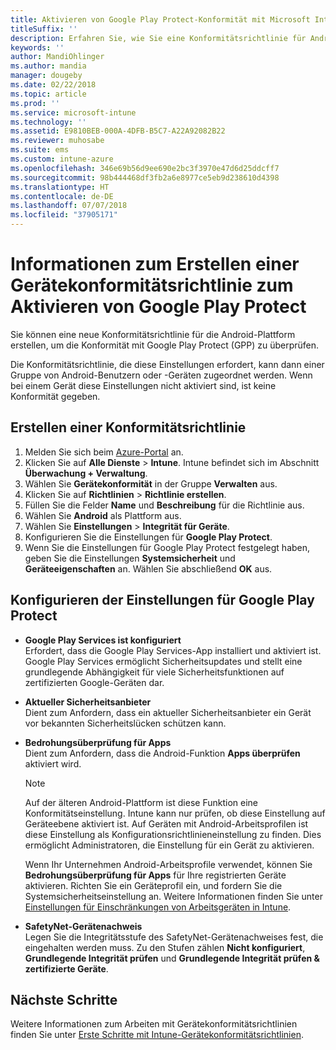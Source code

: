```yaml
---
title: Aktivieren von Google Play Protect-Konformität mit Microsoft Intune
titleSuffix: ''
description: Erfahren Sie, wie Sie eine Konformitätsrichtlinie für Android-Geräte erstellen, um Google Play Protect zu aktivieren.
keywords: ''
author: MandiOhlinger
ms.author: mandia
manager: dougeby
ms.date: 02/22/2018
ms.topic: article
ms.prod: ''
ms.service: microsoft-intune
ms.technology: ''
ms.assetid: E9810BEB-000A-4DFB-B5C7-A22A92082B22
ms.reviewer: muhosabe
ms.suite: ems
ms.custom: intune-azure
ms.openlocfilehash: 346e69b56d9ee690e2bc3f3970e47d6d25ddcff7
ms.sourcegitcommit: 98b444468df3fb2a6e8977ce5eb9d238610d4398
ms.translationtype: HT
ms.contentlocale: de-DE
ms.lasthandoff: 07/07/2018
ms.locfileid: "37905171"
---
```

# <a name="how-to-create-a-device-compliance-policy-to-enable-google-play-protect"></a>Informationen zum Erstellen einer Gerätekonformitätsrichtlinie zum Aktivieren von Google Play Protect

Sie können eine neue Konformitätsrichtlinie für die Android-Plattform erstellen, um die Konformität mit Google Play Protect (GPP) zu überprüfen.

Die Konformitätsrichtlinie, die diese Einstellungen erfordert, kann dann einer Gruppe von Android-Benutzern oder -Geräten zugeordnet werden. Wenn bei einem Gerät diese Einstellungen nicht aktiviert sind, ist keine Konformität gegeben.

## <a name="create-a-compliance-policy"></a>Erstellen einer Konformitätsrichtlinie

1. Melden Sie sich beim [Azure-Portal](https://portal.azure.com) an.
2. Klicken Sie auf **Alle Dienste** > **Intune**. Intune befindet sich im Abschnitt **Überwachung + Verwaltung**.
2. Wählen Sie **Gerätekonformität** in der Gruppe **Verwalten** aus. 
3. Klicken Sie auf **Richtlinien** > **Richtlinie erstellen**.
4. Füllen Sie die Felder **Name** und **Beschreibung** für die Richtlinie aus.
5. Wählen Sie **Android** als Plattform aus.
6. Wählen Sie **Einstellungen** > **Integrität für Geräte**.
7. Konfigurieren Sie die Einstellungen für **Google Play Protect**.
8. Wenn Sie die Einstellungen für Google Play Protect festgelegt haben, geben Sie die Einstellungen **Systemsicherheit** und **Geräteeigenschaften** an. Wählen Sie abschließend **OK** aus.

## <a name="configure-the-google-play-protect-settings"></a>Konfigurieren der Einstellungen für Google Play Protect

 - **Google Play Services ist konfiguriert**  
   Erfordert, dass die Google Play Services-App installiert und aktiviert ist. Google Play Services ermöglicht Sicherheitsupdates und stellt eine grundlegende Abhängigkeit für viele Sicherheitsfunktionen auf zertifizierten Google-Geräten dar.
 - **Aktueller Sicherheitsanbieter**  
   Dient zum Anfordern, dass ein aktueller Sicherheitsanbieter ein Gerät vor bekannten Sicherheitslücken schützen kann.
 - **Bedrohungsüberprüfung für Apps**  
   Dient zum Anfordern, dass die Android-Funktion **Apps überprüfen** aktiviert wird.
    > [!Note]  
    > Auf der älteren Android-Plattform ist diese Funktion eine Konformitätseinstellung. Intune kann nur prüfen, ob diese Einstellung auf Geräteebene aktiviert ist. Auf Geräten mit Android-Arbeitsprofilen ist diese Einstellung als Konfigurationsrichtlinieneinstellung zu finden. Dies ermöglicht Administratoren, die Einstellung für ein Gerät zu aktivieren.

    Wenn Ihr Unternehmen Android-Arbeitsprofile verwendet, können Sie **Bedrohungsüberprüfung für Apps** für Ihre registrierten Geräte aktivieren. Richten Sie ein Geräteprofil ein, und fordern Sie die Systemsicherheitseinstellung an. Weitere Informationen finden Sie unter [Einstellungen für Einschränkungen von Arbeitsgeräten in Intune](device-restrictions-android-for-work.md).

 - **SafetyNet-Gerätenachweis**  
   Legen Sie die Integritätsstufe des SafetyNet-Gerätenachweises fest, die eingehalten werden muss. Zu den Stufen zählen **Nicht konfiguriert**, **Grundlegende Integrität prüfen** und **Grundlegende Integrität prüfen & zertifizierte Geräte**.




## <a name="next-steps"></a>Nächste Schritte

Weitere Informationen zum Arbeiten mit Gerätekonformitätsrichtlinien finden Sie unter [Erste Schritte mit Intune-Gerätekonformitätsrichtlinien](device-compliance-get-started.md).
